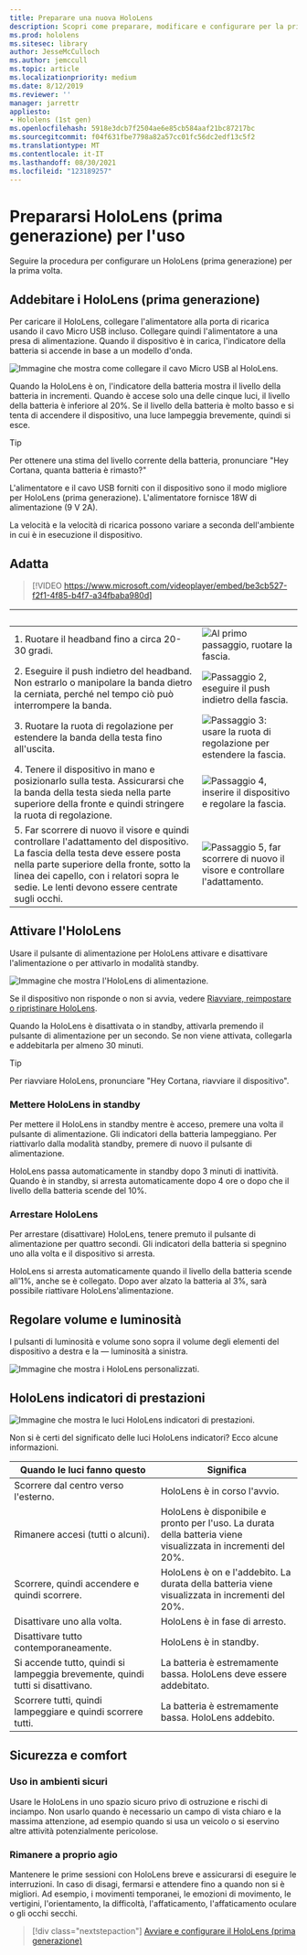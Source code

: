 ```yaml
---
title: Preparare una nuova HoloLens
description: Scopri come preparare, modificare e configurare per la prima volta HoloLens dispositivo di realtà mista di prima generazione.
ms.prod: hololens
ms.sitesec: library
author: JesseMcCulloch
ms.author: jemccull
ms.topic: article
ms.localizationpriority: medium
ms.date: 8/12/2019
ms.reviewer: ''
manager: jarrettr
appliesto:
- Hololens (1st gen)
ms.openlocfilehash: 5918e3dcb7f2504ae6e85cb584aaf21bc87217bc
ms.sourcegitcommit: f04f631fbe7798a82a57cc01fc56dc2edf13c5f2
ms.translationtype: MT
ms.contentlocale: it-IT
ms.lasthandoff: 08/30/2021
ms.locfileid: "123189257"
---
```

# <a name="get-your-hololens-1st-gen-ready-to-use"></a>Prepararsi HoloLens (prima generazione) per l'uso

Seguire la procedura per configurare un HoloLens (prima generazione) per la prima volta.

## <a name="charge-your-hololens-1st-gen"></a>Addebitare i HoloLens (prima generazione)

Per caricare il HoloLens, collegare l'alimentatore alla porta di ricarica usando il cavo Micro USB incluso. Collegare quindi l'alimentatore a una presa di alimentazione. Quando il dispositivo è in carica, l'indicatore della batteria si accende in base a un modello d'onda.

![Immagine che mostra come collegare il cavo Micro USB al HoloLens.](./images/hololens-charging.png)

Quando la HoloLens è on, l'indicatore della batteria mostra il livello della batteria in incrementi. Quando è accese solo una delle cinque luci, il livello della batteria è inferiore al 20%. Se il livello della batteria è molto basso e si tenta di accendere il dispositivo, una luce lampeggia brevemente, quindi si esce.

> [!TIP]
> Per ottenere una stima del livello corrente della batteria, pronunciare "Hey Cortana, quanta batteria è rimasto?"

L'alimentatore e il cavo USB forniti con il dispositivo sono il modo migliore per HoloLens (prima generazione).  L'alimentatore fornisce 18W di alimentazione (9 V 2A).

La velocità e la velocità di ricarica possono variare a seconda dell'ambiente in cui è in esecuzione il dispositivo.

## <a name="adjust-fit"></a>Adatta

> [!VIDEO https://www.microsoft.com/videoplayer/embed/be3cb527-f2f1-4f85-b4f7-a34fbaba980d]

| &nbsp; | &nbsp; |
|:--- |:--- |
|1. Ruotare il headband fino a circa 20-30 gradi.|![Al primo passaggio, ruotare la fascia.](./images/FitGuideStep1.png)|
|2. Eseguire il push indietro del headband. Non estrarlo o manipolare la banda dietro la cerniata, perché nel tempo ciò può interrompere la banda.|![Passaggio 2, eseguire il push indietro della fascia.](./images/FitGuideStep2.png)|
|3. Ruotare la ruota di regolazione per estendere la banda della testa fino all'uscita. |![Passaggio 3: usare la ruota di regolazione per estendere la fascia.](./images/FitGuideStep3.png)|
|4. Tenere il dispositivo in mano e posizionarlo sulla testa. Assicurarsi che la banda della testa sieda nella parte superiore della fronte e quindi stringere la ruota di regolazione.|![Passaggio 4, inserire il dispositivo e regolare la fascia.](./images/FitGuideStep4.png)|
|5. Far scorrere di nuovo il visore e quindi controllare l'adattamento del dispositivo. La fascia della testa deve essere posta nella parte superiore della fronte, sotto la linea dei capello, con i relatori sopra le sedie. Le lenti devono essere centrate sugli occhi.|![Passaggio 5, far scorrere di nuovo il visore e controllare l'adattamento.](./images/FitGuideSetep5.png)|

## <a name="turn-on-your-hololens"></a>Attivare l'HoloLens

Usare il pulsante di alimentazione per HoloLens attivare e disattivare l'alimentazione o per attivarlo in modalità standby.

![Immagine che mostra l'HoloLens di alimentazione.](./images/hololens-power.png)

Se il dispositivo non risponde o non si avvia, vedere [Riavviare, reimpostare o ripristinare HoloLens](hololens-restart-recover.md).

Quando la HoloLens è disattivata o in standby, attivarla premendo il pulsante di alimentazione per un secondo. Se non viene attivata, collegarla e addebitarla per almeno 30 minuti.

> [!TIP]
> Per riavviare HoloLens, pronunciare "Hey Cortana, riavviare il dispositivo".

### <a name="put-hololens-in-standby"></a>Mettere HoloLens in standby

Per mettere il HoloLens in standby mentre è acceso, premere una volta il pulsante di alimentazione. Gli indicatori della batteria lampeggiano. Per riattivarlo dalla modalità standby, premere di nuovo il pulsante di alimentazione.

HoloLens passa automaticamente in standby dopo 3 minuti di inattività. Quando è in standby, si arresta automaticamente dopo 4 ore o dopo che il livello della batteria scende del 10%.

### <a name="shut-down-hololens"></a>Arrestare HoloLens

Per arrestare (disattivare) HoloLens, tenere premuto il pulsante di alimentazione per quattro secondi. Gli indicatori della batteria si spegnino uno alla volta e il dispositivo si arresta.

HoloLens si arresta automaticamente quando il livello della batteria scende all'1%, anche se è collegato. Dopo aver alzato la batteria al 3%, sarà possibile riattivare HoloLens'alimentazione.

## <a name="adjust-volume-and-brightness"></a>Regolare volume e luminosità

I pulsanti di luminosità e volume sono sopra il volume degli elementi del dispositivo a destra e la &mdash; luminosità a sinistra.

![Immagine che mostra i HoloLens personalizzati.](./images/hololens-buttons.jpg)

## <a name="hololens-indicator-lights"></a>HoloLens indicatori di prestazioni

![Immagine che mostra le luci HoloLens indicatori di prestazioni.](./images/hololens-lights.png)

Non si è certi del significato delle luci HoloLens indicatori? Ecco alcune informazioni.

|Quando le luci fanno questo |Significa |
|---|---|
|Scorrere dal centro verso l'esterno. |HoloLens è in corso l'avvio. |
|Rimanere accesi (tutti o alcuni). |HoloLens è disponibile e pronto per l'uso. La durata della batteria viene visualizzata in incrementi del 20%. |
|Scorrere, quindi accendere e quindi scorrere. |HoloLens è on e l'addebito. La durata della batteria viene visualizzata in incrementi del 20%. |
|Disattivare uno alla volta. |HoloLens è in fase di arresto. |
|Disattivare tutto contemporaneamente. |HoloLens è in standby. |
|Si accende tutto, quindi si lampeggia brevemente, quindi tutti si disattivano. |La batteria è estremamente bassa. HoloLens deve essere addebitato. |
|Scorrere tutti, quindi lampeggiare e quindi scorrere tutti. |La batteria è estremamente bassa. HoloLens addebito. |

## <a name="safety-and-comfort"></a>Sicurezza e comfort

### <a name="use-in-safe-surroundings"></a>Uso in ambienti sicuri

Usare le HoloLens in uno spazio sicuro privo di ostruzione e rischi di inciampo. Non usarlo quando è necessario un campo di vista chiaro e la massima attenzione, ad esempio quando si usa un veicolo o si eservino altre attività potenzialmente pericolose.

### <a name="stay-comfortable"></a>Rimanere a proprio agio

Mantenere le prime sessioni con HoloLens breve e assicurarsi di eseguire le interruzioni. In caso di disagi, fermarsi e attendere fino a quando non si è migliori. Ad esempio, i movimenti temporanei, le emozioni di movimento, le vertigini, l'orientamento, la difficoltà, l'affaticamento, l'affaticamento oculare o gli occhi secchi.

> [!div class="nextstepaction"]
> [Avviare e configurare il HoloLens (prima generazione)](hololens1-start.md)
